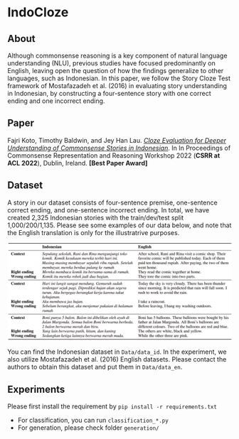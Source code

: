 # IndoCloze

## About
Although commonsense reasoning is a key component of natural language understanding (NLU), previous studies have focused predominantly on English, leaving open the question of how the findings generalize to other languages, such as Indonesian. In this paper, we follow the Story Cloze Test framework of Mostafazadeh et al. (2016) in evaluating story understanding in Indonesian, by constructing a four-sentence story with one correct ending and one incorrect ending.

## Paper
Fajri Koto, Timothy Baldwin, and Jey Han Lau. [_Cloze Evaluation for Deeper Understanding of Commonsense Stories in Indonesian_](https://aclanthology.org/2022.csrr-1.2.pdf). 
In In Proceedings of Commonsense Representation and Reasoning Workshop 2022 (**CSRR at ACL 2022**), Dublin, Ireland. **[Best Paper Award]**

## Dataset

A story in our dataset consists of four-sentence premise, one-sentence correct ending, and one-sentence incorrect ending. In total, we have created 2,325 Indonesian stories with the train/dev/test split 1,000/200/1,135. Please see some examples of our data below, and note that the English translation is only for the illustratrive purposes.

<img src="https://github.com/fajri91/eval_picts/blob/master/indocloze.png" width="850">

You can find the Indonesian dataset in `Data/data_id`. In the experiment, we also utilize Mostafazadeh et al. (2016) English datasets. Please contact the authors to obtain this dataset and put them in `Data/data_en`. 

## Experiments

Please first install the requirement by `pip install -r requirements.txt`
* For classification, you can run `classification_*.py` 
* For generation, please check folder `generation/`
